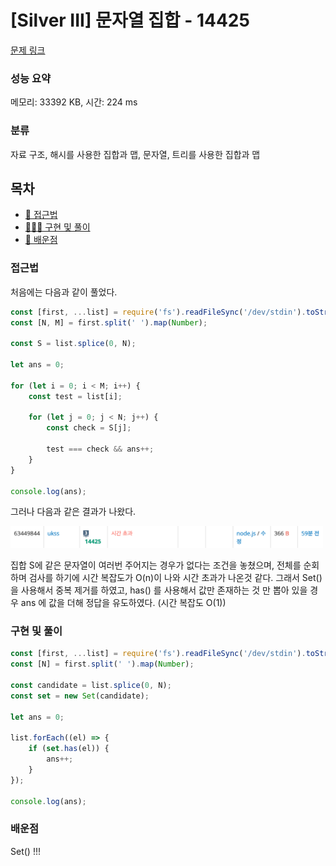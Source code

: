 # [Silver III] 문자열 집합 - 14425

[문제 링크](https://www.acmicpc.net/problem/14425)

### 성능 요약

메모리: 33392 KB, 시간: 224 ms

### 분류

자료 구조, 해시를 사용한 집합과 맵, 문자열, 트리를 사용한 집합과 맵

## 목차

-   [🤔 접근법](#접근법)
-   [👨🏻‍💻 구현 및 풀이](#구현-및-풀이)
-   [🫢 배운점](#배운점)

### 접근법

처음에는 다음과 같이 풀었다.

```jsx
const [first, ...list] = require('fs').readFileSync('/dev/stdin').toString().trim().split('\n');
const [N, M] = first.split(' ').map(Number);

const S = list.splice(0, N);

let ans = 0;

for (let i = 0; i < M; i++) {
    const test = list[i];

    for (let j = 0; j < N; j++) {
        const check = S[j];

        test === check && ans++;
    }
}

console.log(ans);
```

그러나 다음과 같은 결과가 나왔다.

<img src="./src/14425error.png" style="width:500px">

집합 S에 같은 문자열이 여러번 주어지는 경우가 없다는 조건을 놓쳤으며, 전체를 순회하며 검사를 하기에 시간 복잡도가 O(n)이 나와 시간 초과가 나온것 같다. 그래서 Set() 을 사용해서 중복 제거를 하였고, has() 를 사용해서 값만 존재하는 것 만 뽑아 있을 경우 ans 에 값을 더해 정답을 유도하였다. (시간 복잡도 O(1))

### 구현 및 풀이

```javascript
const [first, ...list] = require('fs').readFileSync('/dev/stdin').toString().trim().split('\n');
const [N] = first.split(' ').map(Number);

const candidate = list.splice(0, N);
const set = new Set(candidate);

let ans = 0;

list.forEach((el) => {
    if (set.has(el)) {
        ans++;
    }
});

console.log(ans);
```

### 배운점

Set() !!!
